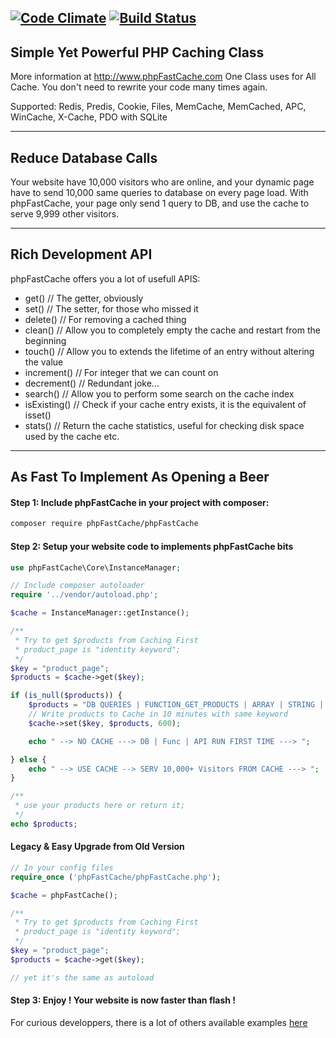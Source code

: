 [![Code Climate](https://codeclimate.com/github/PHPSocialNetwork/phpFastCache/badges/gpa.svg)](https://codeclimate.com/github/PHPSocialNetwork/phpFastCache) [![Build Status](https://travis-ci.org/PHPSocialNetwork/phpFastCache.svg?branch=final)](https://travis-ci.org/PHPSocialNetwork/phpFastCache)
---------------------------
Simple Yet Powerful PHP Caching Class
---------------------------
More information at http://www.phpFastCache.com
One Class uses for All Cache. You don't need to rewrite your code many times again.

Supported: Redis, Predis, Cookie, Files, MemCache, MemCached, APC, WinCache, X-Cache, PDO with SQLite

---------------------------
Reduce Database Calls
---------------------------

Your website have 10,000 visitors who are online, and your dynamic page have to send 10,000 same queries to database on every page load.
With phpFastCache, your page only send 1 query to DB, and use the cache to serve 9,999 other visitors.

---------------------------
Rich Development API
---------------------------

phpFastCache offers you a lot of usefull APIS:

- get() // The getter, obviously
- set() // The setter, for those who missed it
- delete() // For removing a cached thing
- clean() // Allow you to completely empty the cache and restart from the beginning
- touch() // Allow you to extends the lifetime of an entry without altering the value 
- increment() // For integer that we can count on
- decrement() // Redundant joke...
- search() // Allow you to perform some search on the cache index
- isExisting() // Check if your cache entry exists, it is the equivalent of isset()
- stats() // Return the cache statistics, useful for checking disk space used by the cache etc.

---------------------------
As Fast To Implement As Opening a Beer
---------------------------


#### Step 1: Include phpFastCache in your project with composer:


```bash
composer require phpFastCache/phpFastCache
```

#### Step 2: Setup your website code to implements phpFastCache bits
```php
use phpFastCache\Core\InstanceManager;

// Include composer autoloader
require '../vendor/autoload.php';

$cache = InstanceManager::getInstance();

/**
 * Try to get $products from Caching First
 * product_page is "identity keyword";
 */
$key = "product_page";
$products = $cache->get($key);

if (is_null($products)) {
    $products = "DB QUERIES | FUNCTION_GET_PRODUCTS | ARRAY | STRING | OBJECTS";
    // Write products to Cache in 10 minutes with same keyword
    $cache->set($key, $products, 600);

    echo " --> NO CACHE ---> DB | Func | API RUN FIRST TIME ---> ";

} else {
    echo " --> USE CACHE --> SERV 10,000+ Visitors FROM CACHE ---> ";
}

/**
 * use your products here or return it;
 */
echo $products;

```

#### Legacy & Easy Upgrade from Old Version
```php
// In your config files
require_once ('phpFastCache/phpFastCache.php');

$cache = phpFastCache();

/**
 * Try to get $products from Caching First
 * product_page is "identity keyword";
 */
$key = "product_page";
$products = $cache->get($key);

// yet it's the same as autoload

```


#### Step 3: Enjoy ! Your website is now faster than flash !

For curious developpers, there is a lot of others available examples [here](https://github.com/khoaofgod/phpFastCache/tree/final/examples)